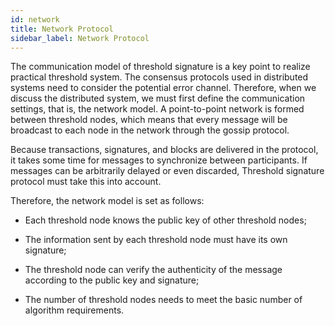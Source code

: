 ```yaml
---
id: network
title: Network Protocol
sidebar_label: Network Protocol
---
```


The communication model of threshold signature is a key point to realize practical threshold system. The consensus protocols used in distributed systems need to consider the potential error channel. Therefore, when we discuss the distributed system, we must first define the communication settings, that is, the network model. A point-to-point network is formed between threshold nodes, which means that every message will be broadcast to each node in the network through the gossip protocol.

Because transactions, signatures, and blocks are delivered in the protocol, it takes some time for messages to synchronize between participants. If messages can be arbitrarily delayed or even discarded, Threshold signature protocol must take this into account.

Therefore, the network model is set as follows:

* Each threshold node knows the public key of other threshold nodes;

* The information sent by each threshold node must have its own signature;

* The threshold node can verify the authenticity of the message according to the public key and signature;

* The number of threshold nodes needs to meet the basic number of algorithm requirements.